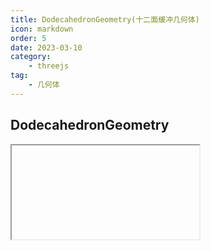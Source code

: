 ```yaml
---
title: DodecahedronGeometry(十二面缓冲几何体)
icon: markdown
order: 5
date: 2023-03-10
category:
    - threejs
tag:
    - 几何体
---
```


## DodecahedronGeometry

<IFrame url="https://luotainxu-demo.netlify.app/#/threejs/dodecahedronGeometry"/>

## 构造器

### radius : Float

十二面体的半径，默认值为1

### detail : Integer

默认值为0。将这个值设为一个大于0的数将会为它增加一些顶点，使其不再是一个十二面体

## 属性

共有属性请参见其基类[PolyhedronGeometry](/threejs/几何体/多面缓冲几何体.md)

### .parameters : Object

一个包含着构造函数中每个参数的对象。在对象实例化之后，对该属性的任何修改都不会改变这个几何体。

## 方法

共有方法请参见其基类[PolyhedronGeometry](/threejs/几何体/多面缓冲几何体.md)
